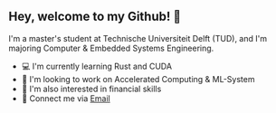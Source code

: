 ## Hey, welcome to my Github! 👋
I'm a master's student at Technische Universiteit Delft (TUD), and I'm majoring Computer & Embedded Systems Engineering.

- 💻 I'm currently learning Rust and CUDA
- 🚀 I'm looking to work on Accelerated Computing & ML-System
- 🤔 I'm also interested in financial skills
- 💬 Connect me via [Email](yx.wu.work@gmail.com)
<!--
**vegedoge/vegedoge** is a ✨ _special_ ✨ repository because its `README.md` (this file) appears on your GitHub profile.

Here are some ideas to get you started:

- 🔭 I’m currently working on ...
- 🌱 I’m currently learning ...
- 👯 I’m looking to collaborate on ...
- 🤔 I’m looking for help with ...
- 💬 Ask me about ...
- 📫 How to reach me: ...
- 😄 Pronouns: ...
- ⚡ Fun fact: ...
-->
